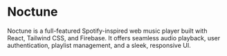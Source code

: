 # Noctune
Noctune is a full-featured Spotify-inspired web music player built with React, Tailwind CSS, and Firebase. It offers seamless audio playback, user authentication, playlist management, and a sleek, responsive UI.
